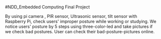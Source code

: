 #NDD_Embedded Computing Final Project

By using pi camera , PIR sensor, Ultrasonic sensor, tilt sensor with Raspberry Pi, check users' improper posture while working or studying.
We notice users' posture by 5 steps using three-color-led and take pictures if we check bad postures. User can check their bad-posture-pictures online.

